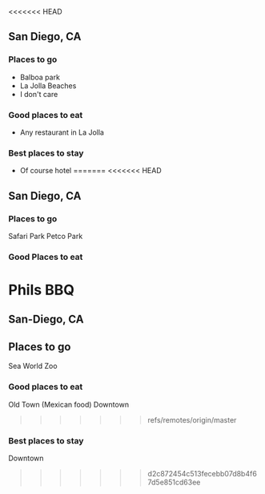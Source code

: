 <<<<<<< HEAD
## San Diego, CA

### Places to go
- Balboa park
- La Jolla Beaches
- I don't care

### Good places to eat
- Any restaurant in La Jolla

### Best places to stay
- Of course hotel
=======
<<<<<<< HEAD
## San Diego, CA

### Places to go
Safari Park
Petco Park

### Good Places to eat
Phils BBQ
=======
## San-Diego, CA

## Places to go
Sea World
Zoo

### Good places to eat
Old Town (Mexican food)
Downtown
>>>>>>> refs/remotes/origin/master

### Best places to stay
Downtown
>>>>>>> d2c872454c513fecebb07d8b4f67d5e851cd63ee
